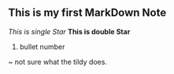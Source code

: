 ## This is my first MarkDown Note

*This is single Star*
**This is double Star**

1. bullet number

~ not sure what the tildy does.

